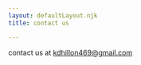 ```yaml
---
layout: defaultLayout.njk
title: contact us

---
```




contact us at [kdhillon469@gmail.com](mailto:kdhillon469@gmail.com)